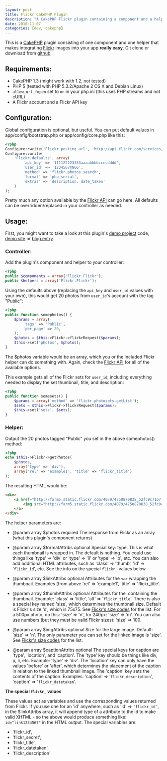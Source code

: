 ```yaml
---
layout: post
title: Flickr CakePHP Plugin
description: "A CakePHP Flickr plugin containing a component and a helper"
date: 2010-11-07
categories: [dev, cakephp] 
---
```


This is a [CakePHP][1] plugin consisting of one component and one helper that makes integrating [Flickr][2] images into your app **really easy**. Git clone or download from [github](https://github.com/chronon/flickr).

## Requirements:

* CakePHP 1.3 (might work with 1.2, not tested)
* PHP 5 (tested with PHP 5.3.2/Apache 2 OS X and Debian Linux)
* `allow_url_fopen` set to `on` in your php.ini (this uses PHP streams and not cURL)
* A Flickr account and a Flickr API key

## Configuration:

Global configuration is optional, but useful. You can put default values in app/config/bootstrap.php or app/config/core.php like this:

``` php
<?php
Configure::write('Flickr.posting_url', 'http://api.flickr.com/services/rest/');
Configure::write(
    'Flickr.defaults', array(
        'api_key' => '111122223333aaaabbbbccccdddd',
        'user_id' => '1234567@N66',
        'method' => 'flickr.photos.search',
        'format' => 'php_serial',
        'extras' => 'description, date_taken'
    )
);
```

Pretty much any option available by the [Flickr API][3] can go here. All defaults can be overridden/replaced in your controller as needed.

## Usage:

First, you might want to take a look at this plugin's [demo project][4] code, [demo site][5] or 
[blog entry](http://technokracy.net/2010/11/08/Flickr_CakePHP_Plugin_Demos).

### Controller:

Add the plugin's component and helper to your controller:

``` php
<?php
public $components = array('Flickr.Flickr');
public $helpers = array('Flickr.Flickr');
```

Using the defaults above (replacing the `api_key` and `user_id` values with your own), this would get 20 photos from `user_id`'s account with the tag "Public":

``` php
<?php
public function somephotos() {
    $params = array(
        'tags' => 'Public',
        'per_page' => 20,
    );
    $photos = $this->Flickr->flickrRequest($params);
    $this->set('photos', $photos);
}
```

The $photos variable would be an array, which you or the included Flickr helper can do something with. Again, check the [Flickr API][3] for all of the available options.

This example gets all of the Flickr sets for `user_id`, including everything needed to display the set thumbnail, title, and description:

``` php
<?php
public function somesets() {
    $params = array('method' => 'flickr.photosets.getList');
    $sets = $this->Flickr->flickrRequest($params);
    $this->set('sets', $sets);
}
```

### Helper:

Output the 20 photos tagged "Public" you set in the above somephotos() method:

``` php
<?php
echo $this->Flickr->getPhotos(
    $photos,
    array('type' => 'div'),
    array('rel' => 'example1', 'title' => 'flickr_title')
);
```

The resulting HTML would be:

``` html
<div>
    <a href="http://farm5.static.flickr.com/4079/4750870838_52fc9c7167.jpg" rel="example1" title="Doi Mae Salong">
        <img src="http://farm5.static.flickr.com/4079/4750870838_52fc9c7167_s.jpg" alt="" />
    </a>
</div>
```

The helper parameters are:

* @param array $photos required The response from Flickr as an array (what this plugin's component returns)

* @param array $formatAttribs optional Special key: type. This is what each thumbnail is wrapped in. The default is nothing. You could use things like 'type' => 'div' or 'type' => 'li' or 'type' => 'p', etc. You can also add additional HTML attributes, such as 'class' => 'thumb', 'id' => '`flickr_id`', etc. See the info on the special `flickr_` values below.

* @param array $linkAttribs optional Attributes for the `<a>` wrapping the thumbnail. Examples (from above 'rel' => 'example1', 'title' => 'flickr_title'.

* @param array $thumbAttribs optional Attributes for the <img> containing the thumbnail. Example: 'class' => 'little', 'alt' => '`flickr_title`'. There is also a special key named 'size', which determines the thumbnail size. Default is Flickr's size 's', which is 75x75. See [Flickr's size codes][6] for the list. For a 500px photo, do this: 'size' => 'n', for 240px: 'size' => 'm'. You can also use numbers (but they must be valid Flickr sizes): 'size' => 100.

* @param array $imgAttribs optional Size for the large image. Default: 'size' => 'n'. The only parameter you can set for the linked image is 'size'. See [Flickr's size codes][6] for the list.

* @param array $captionAttribs optional The special keys for caption are 'type', 'location', and 'caption'. The 'type' key should be things like div, p, li, etc. Example: 'type' => 'div'. The 'location' key can only have the values 'before' or 'after', which determines the placement of the caption in relation to the linked thumbnail image. The 'caption' key sets the contents of the caption. Examples: 'caption' => '`flickr_description`', 'caption' => '`flickr_datetaken`'.

**The special `flickr_` values**

These values act as variables and use the corresponding values returned from Flickr. If you use one for an 'id' anywhere, such as 'id' => `'flickr_id'`, in the $linkAttribs array, it will append type of a attribute to the id to make valid XHTML - so the above would produce something like: `id="link1234567"` in the HTML output. The special variables are:

* 'flickr_id',
* 'flickr_secret',
* 'flickr_title',
* 'flickr_datetaken',
* 'flickr_description'

 [1]: http://cakephp.org/
 [2]: http://flickr.com/
 [3]: http://www.flickr.com/services/api/
 [4]: http://github.com/chronon/flickr_demos
 [5]: http://chronon.com/flickr_demos/demos/
 [6]: http://www.flickr.com/services/api/misc.urls.html
